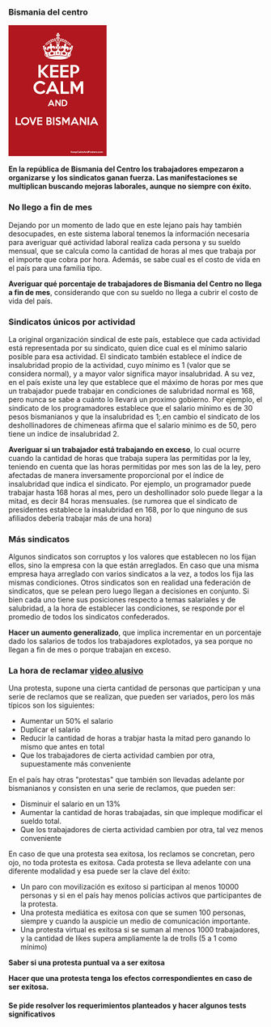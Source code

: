### Bismania del centro 

![](bismania.png)

**En la república de Bismania del Centro los trabajadores empezaron a organizarse y los sindicatos ganan fuerza. Las manifestaciones se multiplican buscando mejoras laborales, aunque no siempre con éxito.**

### No llego a fin de mes

Dejando por un momento de lado que en este lejano país hay también desocupades, en este sistema laboral tenemos la información necesaria para averiguar qué actividad laboral realiza cada persona y su sueldo mensual, que se calcula como la cantidad de horas al mes que trabaja por el importe que cobra por hora.
Además, se sabe cual es el costo de vida en el país para una familia tipo.

**Averiguar qué porcentaje de trabajadores de Bismania del Centro no llega a fin de mes**, considerando que con su sueldo no llega a cubrir el costo de vida del país.

### Sindicatos únicos por actividad

La original organización sindical de este país, establece que cada actividad está representada por su sindicato, quien dice cual es el mínimo salario posible para esa actividad. El sindicato también establece el índice de insalubridad propio de la actividad, cuyo mínimo es 1 (valor que se considera normal), y a mayor valor significa mayor insalubridad. A su vez, en el país existe una ley que establece que el máximo de horas por mes que un trabajador puede trabajar en condiciones de salubridad normal es 168, pero nunca se sabe a cuánto lo llevará un proximo gobierno. 
Por ejemplo, el sindicato de los programadores establece que el salario mínimo es de 30 pesos bismanianos y que la insalubridad es 1;.en cambio el sindicato de los deshollinadores de chimeneas afirma que el salario minimo es de 50, pero tiene un indice de insalubridad 2.

**Averiguar si un trabajador está trabajando en exceso**, lo cual ocurre cuando la cantidad de horas que trabaja supera las permitidas por la ley, teniendo en cuenta que las horas permitidas por mes son las de la ley, pero afectadas de manera inversamente proporcional por el índice de insalubridad que indica el sindicato. Por ejemplo, un programador puede trabajar hasta 168 horas al mes, pero un deshollinador solo puede llegar a la mitad, es decir 84 horas mensuales. 
(se rumorea que el sindicato de presidentes establece la insalubridad en 168, por lo que ninguno de sus afiliados debería trabajar más de una hora) 

### Más sindicatos 

Algunos sindicatos son corruptos y los valores que establecen no los fijan ellos, sino la empresa con la que están arreglados. En caso que una misma empresa haya arreglado con varios sindicatos a la vez, a todos los fija las mismas condiciones. 
Otros sindicatos son en realidad una federación de sindicatos, que se pelean pero luego llegan a decisiones en conjunto. Si bien cada uno tiene sus posiciones respecto a temas salariales y de salubridad, a la hora de establecer las condiciones, se responde por el promedio de todos los sindicatos confederados.

**Hacer un aumento generalizado**, que implica incrementar en un porcentaje dado los salarios de todos los trabajadores explotados, ya sea porque no llegan a fin de mes o porque trabajan en exceso. 

### La hora de reclamar [video alusivo](https://www.youtube.com/watch?v=XdXulBfwO0g)

Una protesta, supone una cierta cantidad de personas que participan y una serie de reclamos que se realizan, que pueden ser variados, pero los más típicos son los siguientes: 
- Aumentar un 50% el salario 
- Duplicar el salario
- Reducir la cantidad de horas a trabjar hasta la mitad pero ganando lo mismo que antes en total
- Que los trabajadores de cierta actividad cambien por otra, supuestamente más conveniente

En el país hay otras "protestas" que también son llevadas adelante por bismanianos y consisten en una serie de reclamos, que pueden ser:
- Disminuir el salario en un 13%
- Aumentar la cantidad de horas trabajadas, sin que impleque modificar el sueldo total. 
- Que los trabajadores de cierta actividad cambien por otra, tal vez menos conveniente

En caso de que una protesta sea exitosa, los reclamos se concretan, pero ojo, no toda protesta es exitosa. Cada protesta se lleva adelante con una diferente modalidad y esa puede ser la clave del éxito:
- Un paro con movilización es exitoso si participan al menos 10000 personas y si en el país hay menos policías activos que participantes de la protesta.
- Una protesta mediática es exitosa con que se sumen 100 personas, siempre y cuando la auspicie un medio de comunicación importante.
- Una protesta virtual es exitosa si se suman al menos 1000 trabajadores, y la cantidad de likes supera ampliamente la de trolls (5 a 1 como mínimo)

**Saber si una protesta puntual va a ser exitosa**

**Hacer que una protesta tenga los efectos correspondientes en caso de ser exitosa.**


#### Se pide resolver los requerimientos planteados y hacer algunos tests significativos
